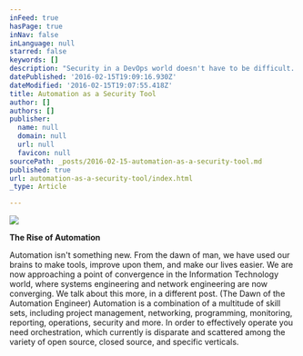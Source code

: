 ```yaml
---
inFeed: true
hasPage: true
inNav: false
inLanguage: null
starred: false
keywords: []
description: "Security in a DevOps world doesn't have to be difficult.  In fact, you can automate most of your environment.  But of course, there's a catch."
datePublished: '2016-02-15T19:09:16.930Z'
dateModified: '2016-02-15T19:07:55.418Z'
title: Automation as a Security Tool
author: []
authors: []
publisher:
  name: null
  domain: null
  url: null
  favicon: null
sourcePath: _posts/2016-02-15-automation-as-a-security-tool.md
published: true
url: automation-as-a-security-tool/index.html
_type: Article

---
```

![](https://the-grid-user-content.s3-us-west-2.amazonaws.com/1573fdb2-ce09-4582-9793-6cfb48753835.jpg)

**The Rise of Automation**

Automation isn't something new. From the dawn of man, we have used our brains to make tools, improve upon them, and make our lives easier. We are now approaching a point of convergence in the Information Technology world, where systems engineering and network engineering are now converging. We talk about this more, in a different post. (The Dawn of the Automation Engineer)   Automation is a combination of a multitude of skill sets, including project management, networking, programming, monitoring, reporting, operations, security and more.  In order to effectively operate you need orchestration, which currently is disparate and scattered among the variety of  open source, closed source, and specific verticals.